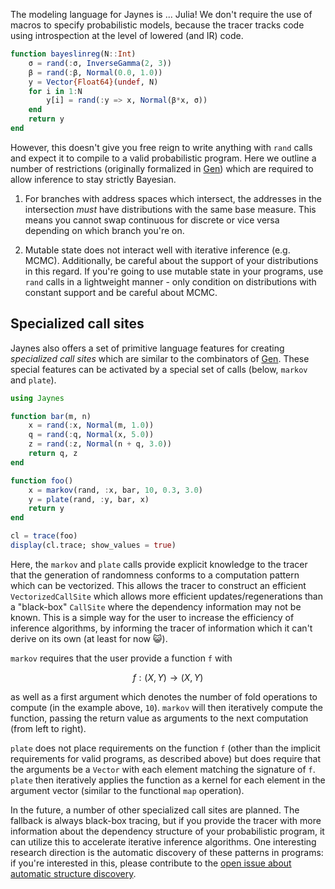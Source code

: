 The modeling language for Jaynes is ... Julia! We don't require the use of macros to specify probabilistic models, because the tracer tracks code using introspection at the level of lowered (and IR) code.

```julia
function bayeslinreg(N::Int)
    σ = rand(:σ, InverseGamma(2, 3))
    β = rand(:β, Normal(0.0, 1.0))
    y = Vector{Float64}(undef, N)
    for i in 1:N
        y[i] = rand(:y => x, Normal(β*x, σ))
    end
    return y
end
```

However, this doesn't give you free reign to write anything with `rand` calls and expect it to compile to a valid probabilistic program. Here we outline a number of restrictions (originally formalized in [Gen](https://www.gen.dev/dev/ref/gfi/#Mathematical-concepts-1)) which are required to allow inference to stay strictly Bayesian.

1. For branches with address spaces which intersect, the addresses in the intersection _must_ have distributions with the same base measure. This means you cannot swap continuous for discrete or vice versa depending on which branch you're on.

2. Mutable state does not interact well with iterative inference (e.g. MCMC). Additionally, be careful about the support of your distributions in this regard. If you're going to use mutable state in your programs, use `rand` calls in a lightweight manner - only condition on distributions with constant support and be careful about MCMC.

## Specialized call sites

Jaynes also offers a set of primitive language features for creating _specialized call sites_ which are similar to the combinators of [Gen](https://www.gen.dev/dev/ref/combinators/#Generative-Function-Combinators-1). These special features can be activated by a special set of calls (below, `markov` and `plate`).

```julia
using Jaynes

function bar(m, n)
    x = rand(:x, Normal(m, 1.0))
    q = rand(:q, Normal(x, 5.0))
    z = rand(:z, Normal(n + q, 3.0))
    return q, z
end

function foo()
    x = markov(rand, :x, bar, 10, 0.3, 3.0)
    y = plate(rand, :y, bar, x)
    return y
end

cl = trace(foo)
display(cl.trace; show_values = true)
```

Here, the `markov` and `plate` calls provide explicit knowledge to the tracer that the generation of randomness conforms to a computation pattern which can be vectorized. This allows the tracer to construct an efficient `VectorizedCallSite` which allows more efficient updates/regenerations than a "black-box" `CallSite` where the dependency information may not be known. This is a simple way for the user to increase the efficiency of inference algorithms, by informing the tracer of information which it can't derive on its own (at least for now 😺).

`markov` requires that the user provide a function `f` with

```math
f: (X, Y) \rightarrow (X, Y)
```

as well as a first argument which denotes the number of fold operations to compute (in the example above, `10`). `markov` will then iteratively compute the function, passing the return value as arguments to the next computation (from left to right).

`plate` does not place requirements on the function `f` (other than the implicit requirements for valid programs, as described above) but does require that the arguments be a `Vector` with each element matching the signature of `f`. `plate` then iteratively applies the function as a kernel for each element in the argument vector (similar to the functional `map` operation).

In the future, a number of other specialized call sites are planned. The fallback is always black-box tracing, but if you provide the tracer with more information about the dependency structure of your probabilistic program, it can utilize this to accelerate iterative inference algorithms. One interesting research direction is the automatic discovery of these patterns in programs: if you're interested in this, please contribute to the [open issue about automatic structure discovery](https://github.com/femtomc/Jaynes.jl/issues/31).
